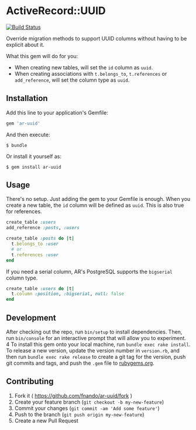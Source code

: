 # ActiveRecord::UUID

[![Build Status](https://travis-ci.org/fnando/ar-uuid.svg)](https://travis-ci.org/fnando/ar-uuid)

Override migration methods to support UUID columns without having to be explicit about it.

What this gem will do for you:

- When creating new tables, will set the `id` column as `uuid`.
- When creating associations with `t.belongs_to`, `t.references` or `add_reference`, will set the column type as `uuid`.

## Installation

Add this line to your application's Gemfile:

```ruby
gem 'ar-uuid'
```

And then execute:

    $ bundle

Or install it yourself as:

    $ gem install ar-uuid

## Usage

There's no setup. Just adding the gem to your Gemfile is enough. When you create a new table, the `id` column will be defined as `uuid`. This is also true for references.

```ruby
create_table :users
add_reference :posts, :users

create_table :posts do |t|
  t.belongs_to :user
  # or
  t.references :user
end
```

If you need a serial column, AR's PostgreSQL supports the `bigserial` column type.

```ruby
create_table :users do |t|
  t.column :position, :bigserial, null: false
end
```

## Development

After checking out the repo, run `bin/setup` to install dependencies. Then, run `bin/console` for an interactive prompt that will allow you to experiment.
4
To install this gem onto your local machine, run `bundle exec rake install`. To release a new version, update the version number in `version.rb`, and then run `bundle exec rake release` to create a git tag for the version, push git commits and tags, and push the `.gem` file to [rubygems.org](https://rubygems.org).

## Contributing

1. Fork it ( https://github.com/fnando/ar-uuid/fork )
2. Create your feature branch (`git checkout -b my-new-feature`)
3. Commit your changes (`git commit -am 'Add some feature'`)
4. Push to the branch (`git push origin my-new-feature`)
5. Create a new Pull Request
